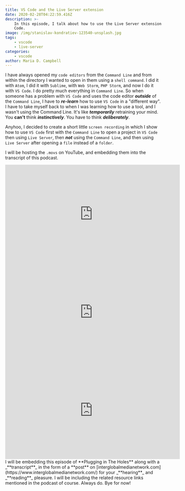 ```yaml
---
title: VS Code and the Live Server extension
date: 2020-02-28T04:22:59.416Z
description: >-
    In this episode, I talk about how to use the Live Server extension for VS
    Code.
image: /img/stanislav-kondratiev-123540-unsplash.jpg
tags:
    - vscode
    - live-server
categories:
    - vscode
author: Maria D. Campbell
---
```


I have always opened my `code editors` from the `Command Line` and from within
the directory I wanted to open in them using a `shell command`. I did it with
`Atom`, I did it with `Sublime`, with `Web Storm`, `PHP Storm`, and now I do it
with `VS Code`. I do pretty much everything in `Command Line`. So when someone
has a problem with `VS Code` and uses the code editor _**outside**_ of the
`Command Line`, I have to _**re-learn**_ how to use `VS Code` in a "different
way". I have to take myself back to when I was learning how to use a tool, and I
wasn't using the Command Line. It's like _**temporarily**_ retraining your mind.
You **can't** think _**instinctively**_. You have to think _**deliberately**_.

Anyhoo, I decided to create a short little `screen recording` in which I show
how to use `VS Code` first with the `Command Line` to open a project in
`VS Code` then using `Live Server`, then _**not**_ using the `Command Line`, and
then using `Live Server` after opening a `file` instead of a `folder`.

I will be hosting the `.movs` on YouTube, and embedding them into the transcript
of this podcast.

<!-- blank line -->
<iframe width="560" height="315" src="https://www.youtube.com/embed/YwhdDMT_dFU" frameBorder="0" allow="accelerometer; autoplay; encrypted-media; gyroscope; picture-in-picture" title="Opening VS Code with a shell command from within a folder in Terminal" allowFullScreen></iframe>
<!-- blank line -->
<iframe width="560" height="315" src="https://www.youtube.com/embed/TisNvwkW1aI" frameBorder="0" allow="accelerometer; autoplay; encrypted-media; gyroscope; picture-in-picture" title="Opening VS Code via open folder" allowFullScreen></iframe>
<!-- blank line -->
<iframe width="560" height="315" src="https://www.youtube.com/embed/906ebkHmHsI" frameBorder="0" allow="accelerometer; autoplay; encrypted-media; gyroscope; picture-in-picture" title="Opening a file with VS Code" allowFullScreen></iframe>
<!-- blank line -->
I will be embedding this episode of **Plugging in The Holes** along with a _**transcript**_ in the form of a **post** on [interglobalmedianetwork.com](https://www.interglobalmedianetwork.com/) for your _**hearing**_ and _**reading**_ pleasure. I will be including the related resource links mentioned in the podcast of course. Always do. Bye for now!

